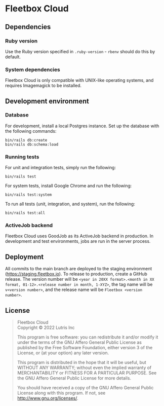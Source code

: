 # Fleetbox Cloud

## Dependencies

### Ruby version

Use the Ruby version specified in `.ruby-version` - `rbenv` should do this
by default.

### System dependencies

Fleetbox Cloud is only compatible with UNIX-like operating systems, and
requires Imagemagick to be installed.

## Development environment

### Database

For development, install a local Postgres instance. Set up the database with
the following commands:

```shell
bin/rails db:create
bin/rails db:schema:load
```

### Running tests

For unit and integration tests, simply run the following:

```shell
bin/rails test
```

For system tests, install Google Chrome and run the following:

```shell
bin/rails test:system
```

To run all tests (unit, integration, and system), run the following:

```shell
bin/rails test:all
```

### ActiveJob backend

Fleetbox Cloud uses GoodJob as its ActiveJob backend in production. In
development and test environments, jobs are run in the server process.

## Deployment

All commits to the main branch are deployed to the staging environment
(<https://staging.fleetbox.io>). To release to production, create a GitHub
release. The version number will be
`<year in 20XX format>.<month in XX format, 01-12>.<release number in month, 1-XYZ>`,
the tag name will be `v<version number>`, and the release name will be
`Fleetbox <version number>`.

## License

> Fleetbox Cloud  
> Copyright &copy; 2022 Lutris Inc
> 
> This program is free software: you can redistribute it and/or modify
> it under the terms of the GNU Affero General Public License as published by
> the Free Software Foundation, either version 3 of the License, or
> (at your option) any later version.
> 
> This program is distributed in the hope that it will be useful,
> but WITHOUT ANY WARRANTY; without even the implied warranty of
> MERCHANTABILITY or FITNESS FOR A PARTICULAR PURPOSE.  See the
> GNU Affero General Public License for more details.
> 
> You should have received a copy of the GNU Affero General Public License
> along with this program.  If not, see <http://www.gnu.org/licenses/>.